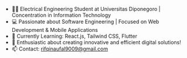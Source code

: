 - 👨‍🎓 Electrical Engineering Student at Universitas Diponegoro | Concentration in Information Technology
- 💻 Passionate about Software Engineering | Focused on Web Development & Mobile Applications
- 🌱 Currently Learning: React.js, Tailwind CSS, Flutter
- 🚀 Enthusiastic about creating innovative and efficient digital solutions!
- 📫 Contact: rifqinaufal9009@gmail.com
